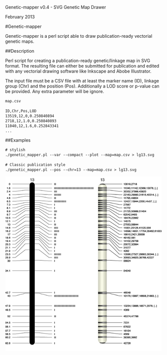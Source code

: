 Genetic-mapper v0.4 - SVG Genetic Map Drawer

February 2013


#Genetic-mapper

Genetic-mapper is a perl script able to draw publication-ready vectorial genetic maps.

##Description

Perl script for creating a publication-ready genetic/linkage map in SVG format. The resulting file can either be submitted for publication and edited with any vectorial drawing software like Inkscape and Abobe Illustrator.

The input file must be a CSV file with at least the marker name (ID), linkage group (Chr) and the position (Pos). Additionally a LOD score or p-value can be provided. Any extra parameter will be ignore.

```
map.csv

ID,Chr,Pos,LOD
13519,12,0,0.250840894
2718,12,1.0,0.250840893
11040,12,1.6,0.252843341
...
```

##Examples

```
# stylish
./genetic_mapper.pl --var --compact --plot --map=map.csv > lg13.svg

# Classic publication style
./genetic_mapper.pl --pos --chr=13 --map=map.csv > lg13.svg
```

![LG13](lg13.png "LG13 stylish or classic")
